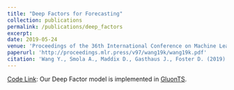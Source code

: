 ```yaml
---
title: "Deep Factors for Forecasting"
collection: publications
permalink: /publications/deep_factors
excerpt:
date: 2019-05-24
venue: 'Proceedings of the 36th International Conference on Machine Learning (ICML)'
paperurl: 'http://proceedings.mlr.press/v97/wang19k/wang19k.pdf'
citation: 'Wang Y., Smola A., Maddix D., Gasthaus J., Foster D. (2019). &quot;Deep Factors for Forecasting.&quot; <i>Proceedings of the 39th International Conference on Machine Learning (ICML), PMLR</i>. 97:6607-6617.'
---
```


[Code Link](https://github.com/awslabs/gluonts/tree/dev/src/gluonts/mx/model/deep_factor): Our Deep Factor model is implemented in [GluonTS](https://github.com/awslabs).
